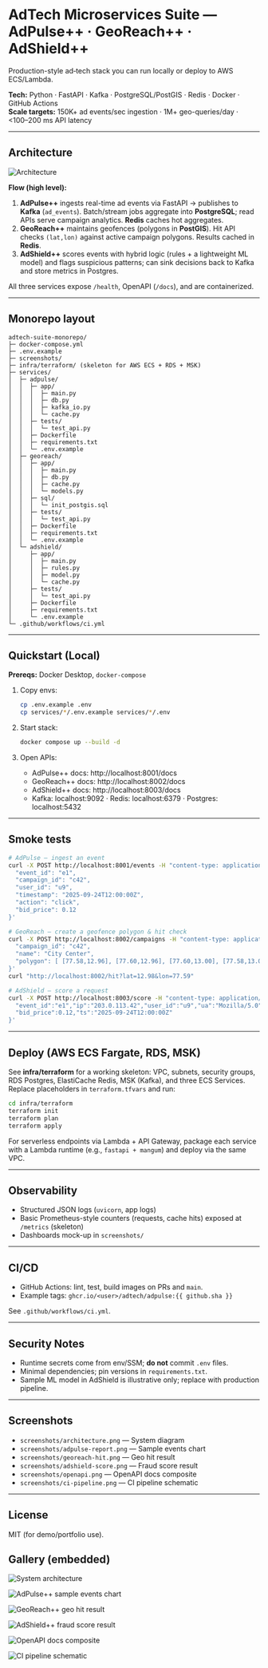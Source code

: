 # AdTech Microservices Suite — AdPulse++ · GeoReach++ · AdShield++

Production-style ad‑tech stack you can run locally or deploy to AWS ECS/Lambda.

**Tech:** Python · FastAPI · Kafka · PostgreSQL/PostGIS · Redis · Docker · GitHub Actions  
**Scale targets:** 150K+ ad events/sec ingestion · 1M+ geo-queries/day · <100–200 ms API latency

---

##  Architecture

![Architecture](screenshots/architecture.png)

**Flow (high level):**

1. **AdPulse++** ingests real-time ad events via FastAPI → publishes to **Kafka** (`ad_events`). Batch/stream jobs aggregate into **PostgreSQL**; read APIs serve campaign analytics. **Redis** caches hot aggregates.
2. **GeoReach++** maintains geofences (polygons in **PostGIS**). Hit API checks `(lat,lon)` against active campaign polygons. Results cached in **Redis**.
3. **AdShield++** scores events with hybrid logic (rules + a lightweight ML model) and flags suspicious patterns; can sink decisions back to Kafka and store metrics in Postgres.

All three services expose `/health`, OpenAPI (`/docs`), and are containerized.

---

##  Monorepo layout

```
adtech-suite-monorepo/
├─ docker-compose.yml
├─ .env.example
├─ screenshots/
├─ infra/terraform/ (skeleton for AWS ECS + RDS + MSK)
├─ services/
│  ├─ adpulse/
│  │  ├─ app/
│  │  │  ├─ main.py
│  │  │  ├─ db.py
│  │  │  ├─ kafka_io.py
│  │  │  └─ cache.py
│  │  ├─ tests/
│  │  │  └─ test_api.py
│  │  ├─ Dockerfile
│  │  ├─ requirements.txt
│  │  └─ .env.example
│  ├─ georeach/
│  │  ├─ app/
│  │  │  ├─ main.py
│  │  │  ├─ db.py
│  │  │  ├─ cache.py
│  │  │  └─ models.py
│  │  ├─ sql/
│  │  │  └─ init_postgis.sql
│  │  ├─ tests/
│  │  │  └─ test_api.py
│  │  ├─ Dockerfile
│  │  ├─ requirements.txt
│  │  └─ .env.example
│  └─ adshield/
│     ├─ app/
│     │  ├─ main.py
│     │  ├─ rules.py
│     │  ├─ model.py
│     │  └─ cache.py
│     ├─ tests/
│     │  └─ test_api.py
│     ├─ Dockerfile
│     ├─ requirements.txt
│     └─ .env.example
└─ .github/workflows/ci.yml
```

---

##  Quickstart (Local)

**Prereqs:** Docker Desktop, `docker-compose`

1. Copy envs:
   ```bash
   cp .env.example .env
   cp services/*/.env.example services/*/.env
   ```

2. Start stack:
   ```bash
   docker compose up --build -d
   ```

3. Open APIs:
   - AdPulse++ docs: http://localhost:8001/docs
   - GeoReach++ docs: http://localhost:8002/docs
   - AdShield++ docs: http://localhost:8003/docs
   - Kafka: localhost:9092 · Redis: localhost:6379 · Postgres: localhost:5432

---

##  Smoke tests

```bash
# AdPulse — ingest an event
curl -X POST http://localhost:8001/events -H "content-type: application/json" -d '{
  "event_id": "e1",
  "campaign_id": "c42",
  "user_id": "u9",
  "timestamp": "2025-09-24T12:00:00Z",
  "action": "click",
  "bid_price": 0.12
}'

# GeoReach — create a geofence polygon & hit check
curl -X POST http://localhost:8002/campaigns -H "content-type: application/json" -d '{
  "campaign_id": "c42",
  "name": "City Center",
  "polygon": [ [77.58,12.96], [77.60,12.96], [77.60,13.00], [77.58,13.00], [77.58,12.96] ]
}'
curl "http://localhost:8002/hit?lat=12.98&lon=77.59"

# AdShield — score a request
curl -X POST http://localhost:8003/score -H "content-type: application/json" -d '{
  "event_id":"e1","ip":"203.0.113.42","user_id":"u9","ua":"Mozilla/5.0",
  "bid_price":0.12,"ts":"2025-09-24T12:00:00Z"
}'
```

---

##  Deploy (AWS ECS Fargate, RDS, MSK)

See **infra/terraform** for a working skeleton: VPC, subnets, security groups, RDS Postgres, ElastiCache Redis, MSK (Kafka), and three ECS Services. Replace placeholders in `terraform.tfvars` and run:

```bash
cd infra/terraform
terraform init
terraform plan
terraform apply
```

For serverless endpoints via Lambda + API Gateway, package each service with a Lambda runtime (e.g., `fastapi + mangum`) and deploy via the same VPC.

---

##  Observability

- Structured JSON logs (`uvicorn`, app logs)
- Basic Prometheus-style counters (requests, cache hits) exposed at `/metrics` (skeleton)
- Dashboards mock-up in `screenshots/`

---

##  CI/CD

- GitHub Actions: lint, test, build images on PRs and `main`.  
- Example tags: `ghcr.io/<user>/adtech/adpulse:{{ github.sha }}`

See `.github/workflows/ci.yml`.

---

##  Security Notes

- Runtime secrets come from env/SSM; **do not** commit `.env` files.
- Minimal dependencies; pin versions in `requirements.txt`.
- Sample ML model in AdShield is illustrative only; replace with production pipeline.

---

##  Screenshots

- `screenshots/architecture.png` — System diagram
- `screenshots/adpulse-report.png` — Sample events chart
- `screenshots/georeach-hit.png` — Geo hit result
- `screenshots/adshield-score.png` — Fraud score result
- `screenshots/openapi.png` — OpenAPI docs composite
- `screenshots/ci-pipeline.png` — CI pipeline schematic

---

## License

MIT (for demo/portfolio use).
##  Gallery (embedded)

![System architecture](./screenshots/architecture.png)

![AdPulse++ sample events chart](./screenshots/adpulse-report.png)

![GeoReach++ geo hit result](./screenshots/georeach-hit.png)

![AdShield++ fraud score result](./screenshots/adshield-score.png)

![OpenAPI docs composite](./screenshots/openapi.png)

![CI pipeline schematic](./screenshots/ci-pipeline.png)
